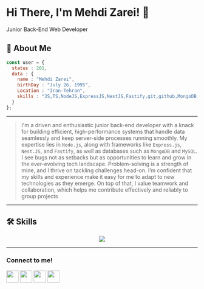 # Hi There, I'm Mehdi Zarei! 👋

Junior Back-End Web Developer

## 🚀 About Me

```javascript
const user = {
  status : 201,
  data : {
    name : "Mehdi Zarei",
    birthDay : "July 26, 1995",
    Location : "Iran-Tehran",
    skills : "JS,TS,NodeJS,ExpressJS,NestJS,Fastify,git,github,MongoDB,MySQL",
  }
};
```
-------------------
>I'm a driven and enthusiastic junior back-end developer with a knack for building efficient, high-performance systems that handle data seamlessly and keep server-side processes running smoothly. My expertise lies in `Node.js`, along with frameworks like `Express.js`, `Nest.JS`, and `Fastify`, as well as databases such as `MongoDB` and `MySQL`. I see bugs not as setbacks but as opportunities to learn and grow in the ever-evolving tech landscape.
Problem-solving is a strength of mine, and I thrive on tackling challenges head-on. I’m confident that my skills and experience make it easy for me to adapt to new technologies as they emerge. On top of that, I value teamwork and collaboration, which helps me contribute effectively and reliably to group projects


--------------------------
## 🛠 Skills

<p align="center">
  <a href="https://skillicons.dev">
    <img src="https://skillicons.dev/icons?i=js,nodejs,express,ts,git,github,nestjs,mongodb,mysql,postgresql,sequelize,docker,graphql,postman" />
  </a>
</p>

-------------------
### Connect to me!

<p align="left"><a href="https://www.instagram.com/mehdi.zarei1995/" target="_blank" rel="noreferrer"><img src="https://user-images.githubusercontent.com/136922683/272307184-5c782602-4251-400f-b0aa-f0ebb08c2be9.png" width="32" height="32" /></a> <a href="https://t.me/Mehdiizarei" target="_blank" rel="noreferrer"><img src="https://user-images.githubusercontent.com/136922683/272304750-77048ac7-598a-4f6f-a549-0a3ef7b874d2.png" width="32" height="32" /></a> <a href="https://www.linkedin.com/in/MehdiZareii" target="_blank" rel="noreferrer"><img src="https://user-images.githubusercontent.com/136922683/272305834-1a9f3795-0304-480f-8953-b92a0cfb1ca3.png" width="32" height="32" /></a> <a href="mailto:mahdizareiofficial@gmail.com" target="_blank" rel="noreferrer"><img src="https://user-images.githubusercontent.com/136922683/272307679-1e5d5f64-a063-437a-9f1e-fa2d7c8f8932.png" width="32" height="32" /></a>
<p/>
‏‏
  




